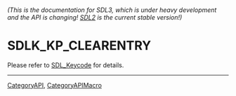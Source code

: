 ###### (This is the documentation for SDL3, which is under heavy development and the API is changing! [SDL2](https://wiki.libsdl.org/SDL2/) is the current stable version!)
# SDLK_KP_CLEARENTRY

Please refer to [SDL_Keycode](SDL_Keycode) for details.

----
[CategoryAPI](CategoryAPI), [CategoryAPIMacro](CategoryAPIMacro)

